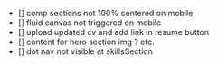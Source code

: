 - [] comp sections not 100% centered on mobile
- [] fluid canvas not triggered on mobile
- [] upload updated cv and add link in resume button
- [] content for hero section img ? etc.
- [] dot nav not visible at skillsSection